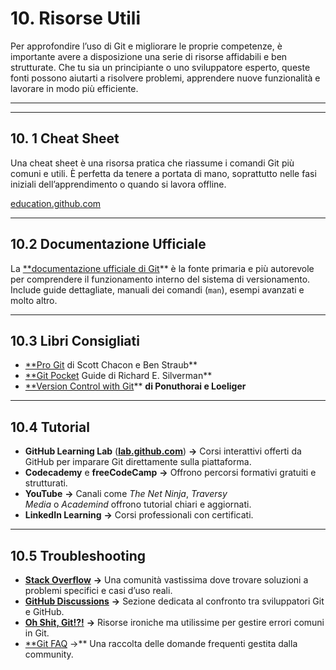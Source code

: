 # 10. Risorse Utili

Per approfondire l’uso di Git e migliorare le proprie competenze, è importante avere a disposizione una serie di risorse affidabili e ben strutturate. Che tu sia un principiante o uno sviluppatore esperto, queste fonti possono aiutarti a risolvere problemi, apprendere nuove funzionalità e lavorare in modo più efficiente.

---

---

## 10. 1 Cheat Sheet

Una cheat sheet è una risorsa pratica che riassume i comandi Git più comuni e utili. È perfetta da tenere a portata di mano, soprattutto nelle fasi iniziali dell’apprendimento o quando si lavora offline.

[education.github.com](https://education.github.com/git-cheat-sheet-education.pdf)

---

## 10.2 Documentazione Ufficiale

La [**documentazione ufficiale di Git](https://git-scm.com/doc)** è la fonte primaria e più autorevole per comprendere il funzionamento interno del sistema di versionamento. Include guide dettagliate, manuali dei comandi (`man`), esempi avanzati e molto altro.

---

## 10.3 Libri Consigliati

- [**Pro Git](https://amzn.eu/d/glzfIvH) di Scott Chacon e Ben Straub**
- [**Git Pocket](https://amzn.eu/d/fbqznhF) Guide di Richard E. Silverman**
- [**Version Control with Git](https://amzn.eu/d/dT19JVF)**  **di Ponuthorai e Loeliger**

---

## 10.4 Tutorial

- **GitHub Learning Lab** ([**lab.github.com**](https://lab.github.com/)) **→** Corsi interattivi offerti da GitHub per imparare Git direttamente sulla piattaforma.
- **Codecademy** e **freeCodeCamp** **→** Offrono percorsi formativi gratuiti e strutturati.
- **YouTube** **→** Canali come *The Net Ninja*, *Traversy Media* o *Academind* offrono tutorial chiari e aggiornati.
- **LinkedIn Learning** **→** Corsi professionali con certificati.

---

## 10.5 Troubleshooting

- [**Stack Overflow**](https://stackoverflow.com/questions/tagged/git) **→** Una comunità vastissima dove trovare soluzioni a problemi specifici e casi d’uso reali.
- [**GitHub Discussions**](https://github.com/orgs/community/discussions) **→** Sezione dedicata al confronto tra sviluppatori Git e GitHub.
- [**Oh Shit, Git!?!**](https://ohshitgit.com/) **→** Risorse ironiche ma utilissime per gestire errori comuni in Git.
- [**Git FAQ](https://git-scm.com/docs/gitfaq) →** Una raccolta delle domande frequenti gestita dalla community.